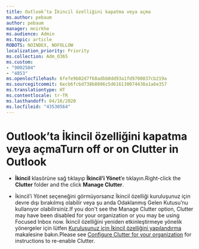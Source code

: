 ```yaml
---
title: Outlook’ta İkincil özelliğini kapatma veya açma
ms.author: pebaum
author: pebaum
manager: mnirkhe
ms.audience: Admin
ms.topic: article
ROBOTS: NOINDEX, NOFOLLOW
localization_priority: Priority
ms.collection: Adm_O365
ms.custom:
- "9002504"
- "4853"
ms.openlocfilehash: 6fefe9b02d7f68adbb0dd93a1fd9700837cb219a
ms.sourcegitcommit: 6ecb6fcbd738b8896c5d616130074438a1a6e357
ms.translationtype: HT
ms.contentlocale: tr-TR
ms.lasthandoff: 04/16/2020
ms.locfileid: "43530564"
---
```

# <a name="turn-off-or-on-clutter-in-outlook"></a><span data-ttu-id="57b1b-102">Outlook’ta İkincil özelliğini kapatma veya açma</span><span class="sxs-lookup"><span data-stu-id="57b1b-102">Turn off or on Clutter in Outlook</span></span>

- <span data-ttu-id="57b1b-103">**İkincil** klasörüne sağ tıklayıp **İkincil’i Yönet**’e tıklayın.</span><span class="sxs-lookup"><span data-stu-id="57b1b-103">Right-click the **Clutter** folder and the click **Manage Clutter**.</span></span> 

- <span data-ttu-id="57b1b-104">İkincil’i Yönet seçeneğini görmüyorsanız İkincil özelliği kuruluşunuz için devre dışı bırakılmış olabilir veya şu anda Odaklanmış Gelen Kutusu’nu kullanıyor olabilirsiniz.</span><span class="sxs-lookup"><span data-stu-id="57b1b-104">If you don't see the Manage Clutter option, Clutter may have been disabled for your organization or you may be using Focused Inbox now.</span></span> <span data-ttu-id="57b1b-105">İkincil özelliğini yeniden etkinleştirmeye yönelik yönergeler için lütfen [Kuruluşunuz için İkincil özelliğini yapılandırma](https://support.office.com/article/832276bd-d024-47b6-a80a-a6b884907a5b?wt.mc_id=SCL_a9c72a77-1bc4-40e6-ba6d-103c1d1aba4c_AdmHlp) makalesine bakın.</span><span class="sxs-lookup"><span data-stu-id="57b1b-105">Please see [Configure Clutter for your organization](https://support.office.com/article/832276bd-d024-47b6-a80a-a6b884907a5b?wt.mc_id=SCL_a9c72a77-1bc4-40e6-ba6d-103c1d1aba4c_AdmHlp) for instructions to re-enable Clutter.</span></span>
